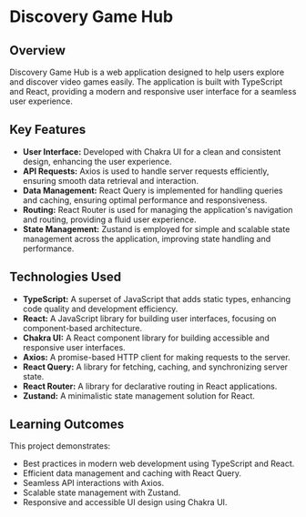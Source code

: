 # Discovery Game Hub

## Overview

Discovery Game Hub is a web application designed to help users explore and discover video games easily. The application is built with TypeScript and React, providing a modern and responsive user interface for a seamless user experience.

## Key Features

- **User Interface:** Developed with Chakra UI for a clean and consistent design, enhancing the user experience.
- **API Requests:** Axios is used to handle server requests efficiently, ensuring smooth data retrieval and interaction.
- **Data Management:** React Query is implemented for handling queries and caching, ensuring optimal performance and responsiveness.
- **Routing:** React Router is used for managing the application's navigation and routing, providing a fluid user experience.
- **State Management:** Zustand is employed for simple and scalable state management across the application, improving state handling and performance.

## Technologies Used

- **TypeScript:** A superset of JavaScript that adds static types, enhancing code quality and development efficiency.
- **React:** A JavaScript library for building user interfaces, focusing on component-based architecture.
- **Chakra UI:** A React component library for building accessible and responsive user interfaces.
- **Axios:** A promise-based HTTP client for making requests to the server.
- **React Query:** A library for fetching, caching, and synchronizing server state.
- **React Router:** A library for declarative routing in React applications.
- **Zustand:** A minimalistic state management solution for React.

## Learning Outcomes

This project demonstrates:

- Best practices in modern web development using TypeScript and React.
- Efficient data management and caching with React Query.
- Seamless API interactions with Axios.
- Scalable state management with Zustand.
- Responsive and accessible UI design using Chakra UI.
